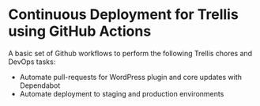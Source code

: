 # Continuous Deployment for Trellis using GitHub Actions
A basic set of Github workflows to perform the following Trellis chores and DevOps tasks:

* Automate pull-requests for WordPress plugin and core updates with Dependabot
* Automate deployment to staging and production environments
